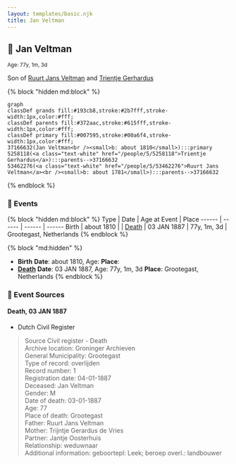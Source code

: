 ```yaml
---
layout: templates/basic.njk
title: Jan Veltman
---
```

## 🔵 Jan Veltman
<small>Age: 77y, 1m, 3d</small>

Son of [Ruurt Jans Veltman](/people/5/53462276) and [Trientje Gerhardus](/people/5/5258118)

{% block "hidden md:block" %}
```mermaid
graph
classDef grands fill:#193cb8,stroke:#2b7fff,stroke-width:1px,color:#fff;
classDef parents fill:#372aac,stroke:#615fff,stroke-width:1px,color:#fff;
classDef primary fill:#007595,stroke:#00a6f4,stroke-width:1px,color:#fff;
37166632(Jan Veltman<br /><small>b: about 1810</small>):::primary
5258118(<a class="text-white" href="/people/5/5258118">Trientje Gerhardus</a>):::parents-->37166632
53462276(<a class="text-white" href="/people/5/53462276">Ruurt Jans Veltman</a><br /><small>b: about 1781</small>):::parents-->37166632
```
{% endblock %}

### 📆 Events

{% block "hidden md:block" %}
Type | Date | Age at Event | Place
------ | ------ | ------ | ------
Birth | about 1810 |  |
[Death](#event-event-3) | 03 JAN 1887 | 77y, 1m, 3d | Grootegast, Netherlands
{% endblock %}

{% block "md:hidden" %}
- **Birth**
**Date**: about 1810, Age:
**Place**:
- **[Death](#event-event-3)**
**Date**: 03 JAN 1887, Age: 77y, 1m, 3d
**Place**: Grootegast, Netherlands
{% endblock %}

### 📰 Event Sources

#### <a id="event-event-3"></a> Death, 03 JAN 1887
* Dutch Civil Register
>   
  > Source Civil register - Death  
  > Archive location: Groninger Archieven  
  > General Municipality: Grootegast  
  > Type of record: overlijden  
  > Record number: 1  
  > Registration date: 04-01-1887  
  > Deceased: Jan Veltman  
  > Gender: M  
  > Date of death: 03-01-1887  
  > Age: 77  
  > Place of death: Grootegast  
  > Father: Ruurt Jans Veltman  
  > Mother: Trijntje Gerardus de Vries  
  > Partner: Jantje Oosterhuis  
  > Relationship: weduwnaar  
  > Additional information: geboortepl: Leek; beroep overl.: landbouwer
